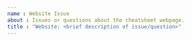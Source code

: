 ```yaml
---
name : Website Issue
about : Issues or questions about the cheatsheet webpage.
title : "Website: <brief description of issue/question>"
---
```


<!-- Please fill out the issue title above. Cheatsheet development happens in bursts so you may not get a response immediately. 
Thank you for taking the time to ask a question or give feedback!

If you're looking to submit a new cheatsheet or a translation, read the contributing guidelines at 
https://github.com/rstudio/cheatsheets/blob/main/.github/CONTRIBUTING.md and submit a pull request.
You do not need to open an issue to do so.
-->
